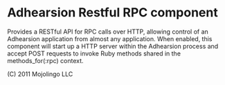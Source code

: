 # Adhearsion Restful RPC component

Provides a RESTful API for RPC calls over HTTP, allowing control of an Adhearsion application from almost any application.
When enabled, this component will start up a HTTP server within the Adhearsion process and accept POST requests to invoke Ruby methods shared in the methods_for(:rpc) context.

(C) 2011 Mojolingo LLC
